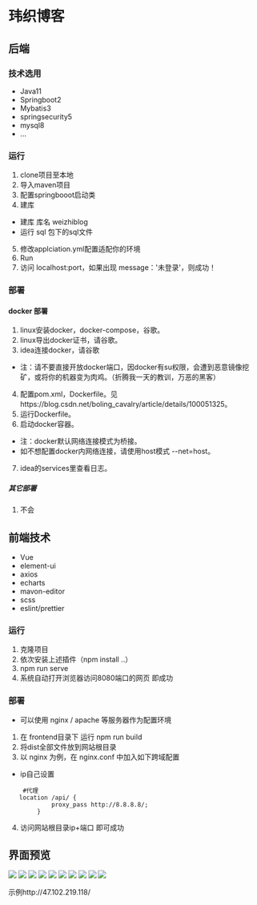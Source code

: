 # 玮织博客
## 后端
### 技术选用
* Java11
* Springboot2
* Mybatis3
* springsecurity5
* mysql8
* ...
### 运行
1. clone项目至本地
2. 导入maven项目
3. 配置springbooot启动类
4. 建库
  * 建库 库名 weizhiblog
  * 运行 sql 包下的sql文件
5. 修改applciation.yml配置适配你的环境
6. Run
7. 访问 localhost:port，如果出现 message：'未登录'，则成功！
### 部署
#### docker 部署
1. linux安装docker，docker-compose，谷歌。
2. linux导出docker证书，请谷歌。
3. idea连接docker，请谷歌
  - 注：请不要直接开放docker端口，因docker有su权限，会遭到恶意镜像挖矿，或将你的机器变为肉鸡。（折腾我一天的教训，万恶的黑客）
4. 配置pom.xml，Dockerfile。见https://blog.csdn.net/boling_cavalry/article/details/100051325。
5. 运行Dockerfile。
6. 启动docker容器。
  - 注：docker默认网络连接模式为桥接。
  - 如不想配置docker内网络连接，请使用host模式 --net=host。
7. idea的services里查看日志。
##### 其它部署
1. 不会

## 前端技术
* Vue
* element-ui
* axios
* echarts
* mavon-editor
* scss
* eslint/prettier

### 运行
1. 克隆项目
2. 依次安装上述插件（npm install ..）
3. npm run serve
4. 系统自动打开浏览器访问8080端口的网页 即成功

### 部署
* 可以使用 nginx / apache 等服务器作为配置环境
1. 在 frontend目录下 运行 npm run build
2. 将dist全部文件放到网站根目录
3. 以 nginx 为例，在 nginx.conf 中加入如下跨域配置
* ip自己设置
```
    #代理
   location /api/ {
            proxy_pass http://8.8.8.8/;
        }
```
4. 访问网站根目录ip+端口 即可成功

## 界面预览
![](frontend/docs/1.png)
![](frontend/docs/2.png)
![](frontend/docs/3.png)
![](frontend/docs/4.png)
![](frontend/docs/5.png)
![](frontend/docs/6.png)
![](frontend/docs/7.png)
![](frontend/docs/8.png)
![](frontend/docs/9.png)
![](frontend/docs/10.png)

示例http://47.102.219.118/

